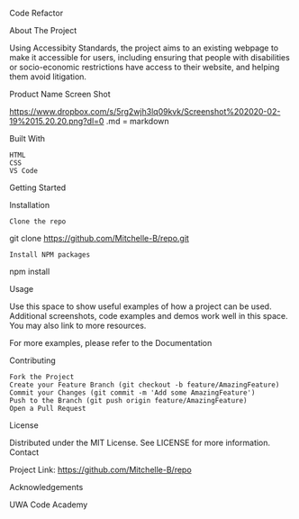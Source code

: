 
Code Refactor

About The Project 

Using Accessibity Standards, the project aims to an existing webpage to make it accessible for users, including ensuring that people with disabilities or socio-economic restrictions have access to their website, and helping them avoid litigation.

Product Name Screen Shot

https://www.dropbox.com/s/5rg2wjh3lq09kvk/Screenshot%202020-02-19%2015.20.20.png?dl=0 .md = markdown

Built With

    HTML 
    CSS 
    VS Code

Getting Started

Installation

    Clone the repo

git clone https://github.com/Mitchelle-B/repo.git

    Install NPM packages

npm install

Usage

Use this space to show useful examples of how a project can be used. Additional screenshots, code examples and demos work well in this space. You may also link to more resources.

For more examples, please refer to the Documentation


Contributing

    Fork the Project
    Create your Feature Branch (git checkout -b feature/AmazingFeature)
    Commit your Changes (git commit -m 'Add some AmazingFeature')
    Push to the Branch (git push origin feature/AmazingFeature)
    Open a Pull Request

License

Distributed under the MIT License. See LICENSE for more information.
Contact

Project Link: https://github.com/Mitchelle-B/repo

Acknowledgements

UWA Code Academy